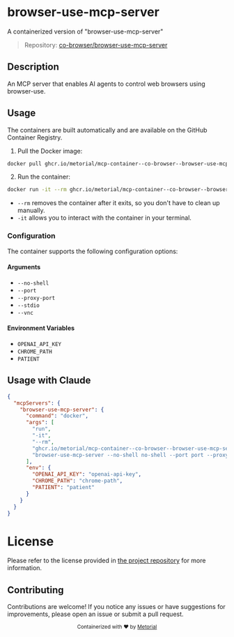 
# browser-use-mcp-server

A containerized version of "browser-use-mcp-server"

> Repository: [co-browser/browser-use-mcp-server](https://github.com/co-browser/browser-use-mcp-server)

## Description

An MCP server that enables AI agents to control web browsers using browser-use.


## Usage

The containers are built automatically and are available on the GitHub Container Registry.

1. Pull the Docker image:

```bash
docker pull ghcr.io/metorial/mcp-container--co-browser--browser-use-mcp-server--browser-use-mcp-server
```

2. Run the container:

```bash
docker run -it --rm ghcr.io/metorial/mcp-container--co-browser--browser-use-mcp-server--browser-use-mcp-server 
```

- `--rm` removes the container after it exits, so you don't have to clean up manually.
- `-it` allows you to interact with the container in your terminal.


### Configuration

The container supports the following configuration options:


#### Arguments

- `--no-shell`
- `--port`
- `--proxy-port`
- `--stdio`
- `--vnc`



#### Environment Variables

- `OPENAI_API_KEY`
- `CHROME_PATH`
- `PATIENT`




## Usage with Claude

```json
{
  "mcpServers": {
    "browser-use-mcp-server": {
      "command": "docker",
      "args": [
        "run",
        "-it",
        "--rm",
        "ghcr.io/metorial/mcp-container--co-browser--browser-use-mcp-server--browser-use-mcp-server",
        "browser-use-mcp-server --no-shell no-shell --port port --proxy-port port --stdio stdio --vnc vnc"
      ],
      "env": {
        "OPENAI_API_KEY": "openai-api-key",
        "CHROME_PATH": "chrome-path",
        "PATIENT": "patient"
      }
    }
  }
}
```

# License

Please refer to the license provided in [the project repository](https://github.com/co-browser/browser-use-mcp-server) for more information.

## Contributing

Contributions are welcome! If you notice any issues or have suggestions for improvements, please open an issue or submit a pull request.

<div align="center">
  <sub>Containerized with ❤️ by <a href="https://metorial.com">Metorial</a></sub>
</div>
  